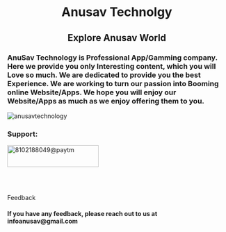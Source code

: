 <h1 align="center">Anusav Technolgy</h1>
<h2 align="center">Explore Anusav World</h>
<h3 align="left">AnuSav  Technology is Professional App/Gamming company. Here we provide you only Interesting content, which you will Love so much. We are dedicated to provide you the best Experience.
We are working to turn our passion into Booming online Website/Apps. We hope you will enjoy our Website/Apps as much as we enjoy offering them to you. 
</h3>

<p align="left"> <img src="https://komarev.com/ghpvc/?username=anusavtechnology&label=Profile%20views&color=0e75b6&style=flat" alt="anusavtechnology" /> </p>



<h3 align="left">Support:</h3>
<p><a href="https://www.buymeacoffee.com/8102188049@paytm"> <img align="center" src="https://cdn.buymeacoffee.com/buttons/v2/default-yellow.png" height="50" width="210" alt="8102188049@paytm" /></a></p><br><br>




<p align="left">  Feedback</p>

<h4 aligin="left">If you have any feedback, please reach out to us at infoanusav@gmail.com </h4>

